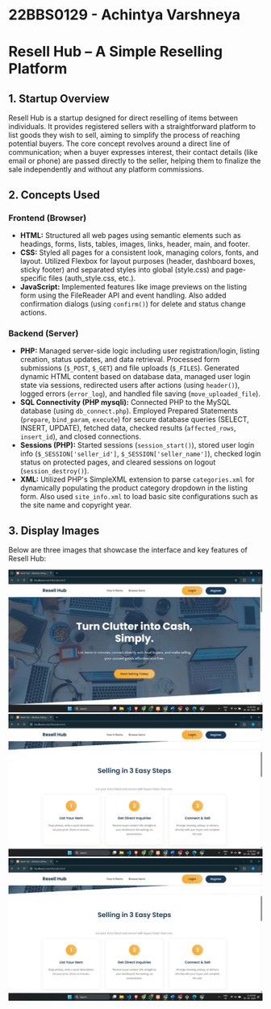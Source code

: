 # 22BBS0129 - Achintya Varshneya
# Resell Hub – A Simple Reselling Platform

## 1. Startup Overview
Resell Hub is a startup designed for direct reselling of items between individuals. It provides registered sellers with a straightforward platform to list goods they wish to sell, aiming to simplify the process of reaching potential buyers. The core concept revolves around a direct line of communication; when a buyer expresses interest, their contact details (like email or phone) are passed directly to the seller, helping them to finalize the sale independently and without any platform commissions.


## 2. Concepts Used

### Frontend (Browser)
- **HTML:** Structured all web pages using semantic elements such as headings, forms, lists, tables, images, links, header, main, and footer.
- **CSS:** Styled all pages for a consistent look, managing colors, fonts, and layout. Utilized Flexbox for layout purposes (header, dashboard boxes, sticky footer) and separated styles into global (style.css) and page-specific files (auth_style.css, etc.).
- **JavaScript:** Implemented features like image previews on the listing form using the FileReader API and event handling. Also added confirmation dialogs (using `confirm()`) for delete and status change actions.

### Backend (Server)
- **PHP:** Managed server-side logic including user registration/login, listing creation, status updates, and data retrieval. Processed form submissions (`$_POST`, `$_GET`) and file uploads (`$_FILES`). Generated dynamic HTML content based on database data, managed user login state via sessions, redirected users after actions (using `header()`), logged errors (`error_log`), and handled file saving (`move_uploaded_file`).
- **SQL Connectivity (PHP mysqli):** Connected PHP to the MySQL database (using `db_connect.php`). Employed Prepared Statements (`prepare`, `bind_param`, `execute`) for secure database queries (SELECT, INSERT, UPDATE), fetched data, checked results (`affected_rows`, `insert_id`), and closed connections.
- **Sessions (PHP):** Started sessions (`session_start()`), stored user login info (`$_SESSION['seller_id']`, `$_SESSION['seller_name']`), checked login status on protected pages, and cleared sessions on logout (`session_destroy()`).
- **XML:** Utilized PHP's SimpleXML extension to parse `categories.xml` for dynamically populating the product category dropdown in the listing form. Also used `site_info.xml` to load basic site configurations such as the site name and copyright year.

## 3. Display Images
Below are three images that showcase the interface and key features of Resell Hub:

![Homepage](screenshots/hp1.jpg)  
![Homepage](screenshots/hp2.jpg)  
![Homepage](screenshots/hp2.jpg)  

